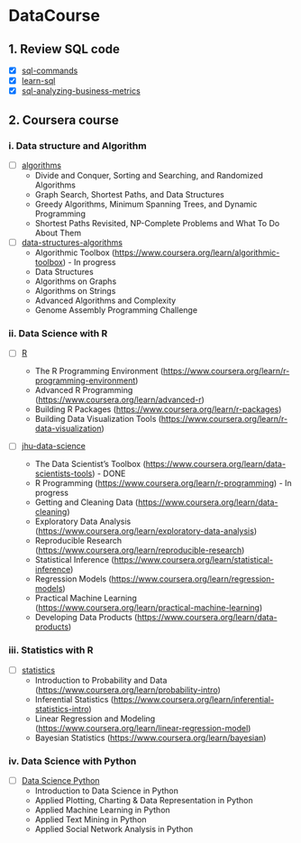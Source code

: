 # DataCourse

## 1. Review SQL code
- [X] [sql-commands](https://www.codecademy.com/articles/sql-commands)
- [X] [learn-sql](https://www.codecademy.com/learn/learn-sql)
- [X] [sql-analyzing-business-metrics](https://www.codecademy.com/learn/sql-analyzing-business-metrics/)

## 2. Coursera course

### i. Data structure and Algorithm
- [ ] [algorithms](https://www.coursera.org/specializations/algorithms)
  * Divide and Conquer, Sorting and Searching, and Randomized Algorithms
  * Graph Search, Shortest Paths, and Data Structures
  * Greedy Algorithms, Minimum Spanning Trees, and Dynamic Programming
  * Shortest Paths Revisited, NP-Complete Problems and What To Do About Them
- [ ] [data-structures-algorithms](https://www.coursera.org/specializations/data-structures-algorithms)
  * Algorithmic Toolbox (https://www.coursera.org/learn/algorithmic-toolbox) - In progress
  * Data Structures
  * Algorithms on Graphs
  * Algorithms on Strings
  * Advanced Algorithms and Complexity
  * Genome Assembly Programming Challenge


### ii. Data Science with R
- [ ] [R](https://www.coursera.org/specializations/r)
  * The R Programming Environment (https://www.coursera.org/learn/r-programming-environment)
  * Advanced R Programming (https://www.coursera.org/learn/advanced-r)
  * Building R Packages (https://www.coursera.org/learn/r-packages)
  * Building Data Visualization Tools (https://www.coursera.org/learn/r-data-visualization)

- [ ] [jhu-data-science](https://www.coursera.org/specializations/jhu-data-science)
  * The Data Scientist’s Toolbox (https://www.coursera.org/learn/data-scientists-tools) - DONE
  * R Programming (https://www.coursera.org/learn/r-programming) - In progress
  * Getting and Cleaning Data (https://www.coursera.org/learn/data-cleaning)
  * Exploratory Data Analysis (https://www.coursera.org/learn/exploratory-data-analysis)
  * Reproducible Research (https://www.coursera.org/learn/reproducible-research)
  * Statistical Inference (https://www.coursera.org/learn/statistical-inference)
  * Regression Models (https://www.coursera.org/learn/regression-models)
  * Practical Machine Learning (https://www.coursera.org/learn/practical-machine-learning)
  * Developing Data Products (https://www.coursera.org/learn/data-products)


### iii. Statistics with R
- [ ] [statistics](https://www.coursera.org/specializations/statistics)
  * Introduction to Probability and Data (https://www.coursera.org/learn/probability-intro)
  * Inferential Statistics (https://www.coursera.org/learn/inferential-statistics-intro)
  * Linear Regression and Modeling (https://www.coursera.org/learn/linear-regression-model)
  * Bayesian Statistics (https://www.coursera.org/learn/bayesian)


### iv. Data Science with Python
- [ ] [Data Science Python](https://www.coursera.org/specializations/data-science-python)
  * Introduction to Data Science in Python
  * Applied Plotting, Charting & Data Representation in Python
  * Applied Machine Learning in Python
  * Applied Text Mining in Python
  * Applied Social Network Analysis in Python
